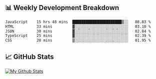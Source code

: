 ## 📊 Weekly Development Breakdown
<!--START_SECTION:waka-->

```txt
JavaScript    15 hrs 48 mins  ██████████████████████▒░░   88.83 %
HTML          33 mins         ▓░░░░░░░░░░░░░░░░░░░░░░░░   03.10 %
JSON          30 mins         ▓░░░░░░░░░░░░░░░░░░░░░░░░   02.84 %
TypeScript    25 mins         ▓░░░░░░░░░░░░░░░░░░░░░░░░   02.39 %
CSS           20 mins         ▒░░░░░░░░░░░░░░░░░░░░░░░░   01.95 %
```

<!--END_SECTION:waka-->

## 📈 GitHub Stats
[![My Github Stats](https://github-readme-stats.vercel.app/api?username=triagung128&show_icons=true&hide=contribs,issues&count_private=true&theme=tokyonight)](https://github.com/triagung128)

<!-- [![Top Langs](https://github-readme-stats.vercel.app/api/top-langs/?username=triagung128&layout=compact)](https://github.com/triagung128) -->
